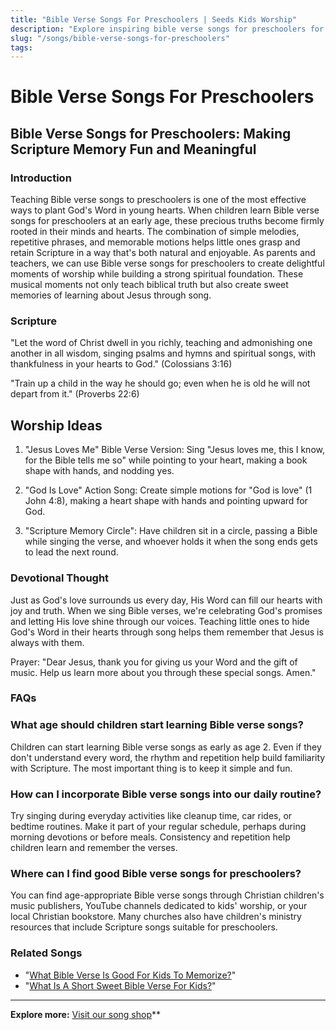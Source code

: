 ```yaml
---
title: "Bible Verse Songs For Preschoolers | Seeds Kids Worship"
description: "Explore inspiring bible verse songs for preschoolers for children's worship and faith development. Biblical music resources for families and ministry."
slug: "/songs/bible-verse-songs-for-preschoolers"
tags:
---
```


# Bible Verse Songs For Preschoolers

## Bible Verse Songs for Preschoolers: Making Scripture Memory Fun and Meaningful

### Introduction
Teaching Bible verse songs to preschoolers is one of the most effective ways to plant God's Word in young hearts. When children learn Bible verse songs for preschoolers at an early age, these precious truths become firmly rooted in their minds and hearts. The combination of simple melodies, repetitive phrases, and memorable motions helps little ones grasp and retain Scripture in a way that's both natural and enjoyable. As parents and teachers, we can use Bible verse songs for preschoolers to create delightful moments of worship while building a strong spiritual foundation. These musical moments not only teach biblical truth but also create sweet memories of learning about Jesus through song.

### Scripture
"Let the word of Christ dwell in you richly, teaching and admonishing one another in all wisdom, singing psalms and hymns and spiritual songs, with thankfulness in your hearts to God." (Colossians 3:16)

"Train up a child in the way he should go; even when he is old he will not depart from it." (Proverbs 22:6)

## Worship Ideas
1. "Jesus Loves Me" Bible Verse Version: Sing "Jesus loves me, this I know, for the Bible tells me so" while pointing to your heart, making a book shape with hands, and nodding yes.

2. "God Is Love" Action Song: Create simple motions for "God is love" (1 John 4:8), making a heart shape with hands and pointing upward for God.

3. "Scripture Memory Circle": Have children sit in a circle, passing a Bible while singing the verse, and whoever holds it when the song ends gets to lead the next round.

### Devotional Thought
Just as God's love surrounds us every day, His Word can fill our hearts with joy and truth. When we sing Bible verses, we're celebrating God's promises and letting His love shine through our voices. Teaching little ones to hide God's Word in their hearts through song helps them remember that Jesus is always with them.

Prayer: "Dear Jesus, thank you for giving us your Word and the gift of music. Help us learn more about you through these special songs. Amen."

### FAQs

### What age should children start learning Bible verse songs?
Children can start learning Bible verse songs as early as age 2. Even if they don't understand every word, the rhythm and repetition help build familiarity with Scripture. The most important thing is to keep it simple and fun.

### How can I incorporate Bible verse songs into our daily routine?
Try singing during everyday activities like cleanup time, car rides, or bedtime routines. Make it part of your regular schedule, perhaps during morning devotions or before meals. Consistency and repetition help children learn and remember the verses.

### Where can I find good Bible verse songs for preschoolers?
You can find age-appropriate Bible verse songs through Christian children's music publishers, YouTube channels dedicated to kids' worship, or your local Christian bookstore. Many churches also have children's ministry resources that include Scripture songs suitable for preschoolers.

### Related Songs

- "[What Bible Verse Is Good For Kids To Memorize?](/songs/what-bible-verse-is-good-for-kids-to-memorize/)"
- "[What Is A Short Sweet Bible Verse For Kids?](/songs/what-is-a-short-sweet-bible-verse-for-kids/)"

---

**Explore more:** [Visit our song shop](https://seedskidsworship.com/shop)**

<!-- Schema Markup -->
<script type="application/ld+json">
{
  "@context": "https://schema.org",
  "@type": "MusicRecording",
  "name": "Bible Verse Songs For Preschoolers",
  "byArtist": {
    "@type": "MusicGroup",
    "name": "Seeds Kids Worship"
  },
  "isFamilyFriendly": true,
  "url": "https://seedskidsworship.com/songs/bible-verse-songs-for-preschoolers/"
}
</script>